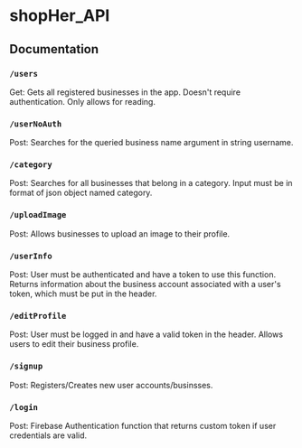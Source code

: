 # shopHer_API

## Documentation
### `/users`
Get: Gets all registered businesses in the app. Doesn't require authentication. Only allows for reading. 

### `/userNoAuth`
Post: Searches for the queried business name argument in string username.

### `/category`
Post: Searches for all businesses that belong in a category. Input must be in format of json object named category.

### `/uploadImage`
Post: Allows businesses to upload an image to their profile.

### `/userInfo`
Post: User must be authenticated and have a token to use this function. Returns information about the business account associated with a user's token, which must be put in the header.

### `/editProfile`
Post: User must be logged in and have a valid token in the header. Allows users to edit their business profile.

### `/signup`
Post: Registers/Creates new user accounts/businsses.

### `/login`
Post: Firebase Authentication function that returns custom token if user credentials are valid.

